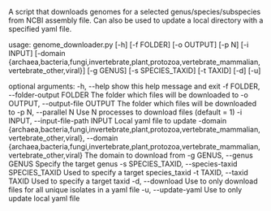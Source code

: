 A script that downloads genomes for a selected genus/species/subspecies from NCBI assembly file.
Can also be used to update a local directory with a specified yaml file.  


usage: genome_downloader.py [-h] [-f FOLDER] [-o OUTPUT] [-p N] [-i INPUT]
               [-domain {archaea,bacteria,fungi,invertebrate,plant,protozoa,vertebrate_mammalian,vertebrate_other,viral}]
               [-g GENUS] [-s SPECIES_TAXID] [-t TAXID] [-d] [-u]



optional arguments:
  -h, --help            show this help message and exit
  -f FOLDER, --folder-output FOLDER 
                        The folder which files will be downloaded to
  -o OUTPUT, --output-file OUTPUT
                        The folder which files will be downloaded to
  -p N, --parallel N    Use N processes to download files (default = 1)
  -i INPUT, --input-file-path INPUT
                        Local yaml file to update
  -domain {archaea,bacteria,fungi,invertebrate,plant,protozoa,vertebrate_mammalian,vertebrate_other,viral}, 
  --domain {archaea,bacteria,fungi,invertebrate,plant,protozoa,vertebrate_mammalian,vertebrate_other,viral}
                        The domain to download from
  -g GENUS, --genus GENUS
                        Specify the target genus
  -s SPECIES_TAXID, --species-taxid SPECIES_TAXID
                        Used to specify a target species_taxid
  -t TAXID, --taxid TAXID
                        Used to specify a target taxid
  -d, --download        Use to only download files for all unique isolates in
                        a yaml file
  -u, --update-yaml     Use to only update local yaml file
